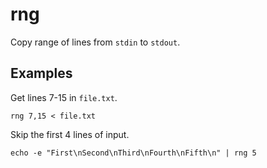 # rng

Copy range of lines from `stdin` to `stdout`.

## Examples

Get lines 7-15 in `file.txt`.

```
rng 7,15 < file.txt
```

Skip the first 4 lines of input.

```
echo -e "First\nSecond\nThird\nFourth\nFifth\n" | rng 5
```
